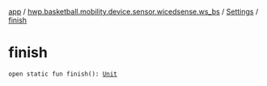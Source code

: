[app](../../index.md) / [hwp.basketball.mobility.device.sensor.wicedsense.ws_bs](../index.md) / [Settings](index.md) / [finish](.)

# finish

`open static fun finish(): `[`Unit`](https://kotlinlang.org/api/latest/jvm/stdlib/kotlin/-unit/index.html)